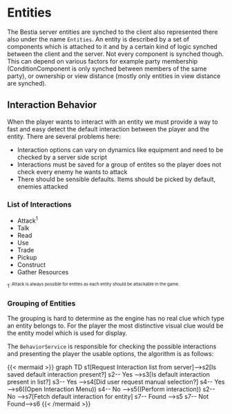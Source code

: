# Entities

The Bestia server entities are synched to the client also represented there also under the name `Entities`. An entity is described by a set of components which is attached to it and by a certain kind of logic synched between the client and the server. Not every component is synched though. This can depend on various factors for example party membership (ConditionComponent is only synched between members of the same party), or ownership or view distance (mostly only entities in view distance are synched).

## Interaction Behavior

When the player wants to interact with an entity we must provide a way to fast and easy detect the default interaction between the player and the entity. There are several problems here:

* Interaction options can vary on dynamics like equipment and need to be checked by a server side script
* Interactions must be saved for a group of entites so the player does not check every enemy he wants to attack
* There should be sensible defaults. Items should be picked by default, enemies attacked

### List of Interactions

* Attack<sup>1<sup>
* Talk
* Read
* Use
* Trade
* Pickup
* Construct
* Gather Resources

<sup>1<sup>: Attack is always possible for entites as each entity should be attackable in the game.

### Grouping of Entities

The grouping is hard to determine as the engine has no real clue which type an entity belongs to. For the player the most distinctive visual clue would be the entity model  which is used for display.

The `BehaviorService` is responsible for checking the possible interactions and presenting the player the usable options, the algorithm is as follows:

{{< mermaid >}}
graph TD
  s1[Request Interaction list from server]-->s2[Is saved default interaction present?]
  s2-- Yes -->s3[Is default interaction present in list?]
  s3-- Yes -->s4[Did user request manual selection?]
  s4-- Yes -->s6((Open Interaction Menu))
  s4-- No -->s5((Perform interaction))
  s2-- No -->s7[Fetch default interaction for entity]
  s7-- Found -->s5
  s7-- Not Found-->s6
{{< /mermaid >}}
